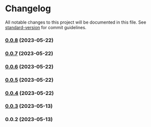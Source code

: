 # Changelog

All notable changes to this project will be documented in this file. See [standard-version](https://github.com/conventional-changelog/standard-version) for commit guidelines.

### [0.0.8](///compare/etiennedeneuve/0.0.7...etiennedeneuve/0.0.8) (2023-05-22)

### [0.0.7](///compare/etiennedeneuve/0.0.6...etiennedeneuve/0.0.7) (2023-05-22)

### [0.0.6](///compare/etiennedeneuve/0.0.5...etiennedeneuve/0.0.6) (2023-05-22)

### [0.0.5](///compare/etiennedeneuve/0.0.4...etiennedeneuve/0.0.5) (2023-05-22)

### [0.0.4](///compare/etiennedeneuve/0.0.4...etiennedeneuve/0.0.4) (2023-05-22)

### [0.0.3](///compare/etiennedeneuve/0.0.2...etiennedeneuve/0.0.3) (2023-05-13)

### 0.0.2 (2023-05-13)
